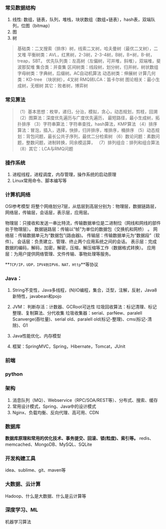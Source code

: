 ### 常见数据结构
1. 线性: 数组，链表，队列，堆栈，块状数组（数组+链表），hash表，双端队列，位图（bitmap）
2. 图
3. 树

>基础类：二叉搜索（排序）树，线索二叉树，哈夫曼树（最优二叉树），二叉堆
平衡树类：AVL，红黑树，2-3树，2-3-4树，B树，B+树，B-树，treap，SBT。
优先队列类：左高树（左偏树，可并堆，斜堆），双端堆，斐波那契堆
集合类：并查集
区间树类：线段树，划分树，归并树，树状数组
字母树类：字典树，后缀树。AC自动机算法
动态树类：伸展树
计算几何类：KD-tree （块状树），4叉树
RMQ转LCA：笛卡尔树
图论相关：最小生成树，无根树
其它：败者树，博弈树


### 常见算法
>（1）基本思想：枚举，递归，分治，模拟，贪心，动态规划，剪枝，回溯
（2）图算法：深度优先遍历与广度优先遍历， 最短路径，最小生成树，拓扑排序
（3）字符串算法：字符串查找，hash算法，KMP算法
（4）排序算法：冒泡，插入，选择，快排，归并排序，堆排序，桶排序
（5）动态规划：背包问题，最长公共子序列，最优二分检索树
（6）数论问题：素数问题，整数问题，进制转换，同余模运算，
（7）排列组合：排列和组合算法
（8）其它：LCA与RMQ问题

### 操作系统
1. 进程线程，进程调度，内存管理，操作系统的启动原理
2. Linux常用命令、脚本编写等

### 计算机网络
OSI参考模型
将整个网络划分7层，从低层到高层分别为：物理层，数据链路层，网络层，传输层，会话层，表示层，应用层。

物理层：只接收和发送一串比特流，传输数据单位是二进制位（网线和网线的部件处于物理层）。
数据链路层：传输以“帧”为单位的数据包（交换机和网桥） 。
网络层：传输数据单元为“数据包”(路由器)。
传输层：传输数据单元为“数据段”（软件）。
会话层：负责建立、管理、终止两个应用系统之间的会话。
表示层：完成数据的编码，解码，加密，解密，压缩，解压缩等工作（数据格式转换）。
应用层：为用户提供网络管理、文件传输、事物处理等服务。

**`TCP/IP，UDP，IPV4到IPV6，NAT，Http`**等协议

### Java：
1. String不变性，Java多线程，(N)IO编程，集合，泛型，注解，反射，Java8新特性，javabean和pojo

2. JVM：
    判断存活：计数器、GCRoot可达性
    垃圾回收算法：标记清理、标记整理、复制算法、分代收集
    垃圾收集器：serial、parNew、paralell Scanverge(吞吐量)、serial old、paralell old(标记-整理)、cms(标记-清除)、G1
3. Java性能优化、内存模型

4. 框架：SpringMVC，Spring，Hibernate，Tomcat，JUnit

### 前端

### python

### 架构
1. 消息队列（MQ）、Webservice（RPC/SOA/REST等）、分布式、搜索、缓存
2. 常用设计模式，Spring、Java中的设计模式
3. Nginx、负载均衡、反向代理、高可用、CDN

### 数据库
**数据库原理和常用的优化技术、事务提交、回滚、锁(粒度)、索引等。**
redis、memcached、MongoDB、MySQL、SQLite

### 开发构建工具
idea、sublime、git、maven等

### 大数据、云计算
Hadoop、什么是大数据、什么是云计算等

### 深度学习、ML
机器学习算法


